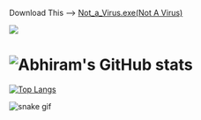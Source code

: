 Download This --> [Not_a_Virus.exe(Not A Virus)](https://abhiramnagam.github.io/NotAVirus/index.html)


![](https://komarev.com/ghpvc/?username=AbhiramNagamt&color=blueviolet)

# ![Abhiram's GitHub stats](https://github-readme-stats.vercel.app/api?username=AbhiramNagam&count_private=true&show_icons=true&theme=radical)
[![Top Langs](https://github-readme-stats.vercel.app/api/top-langs/?username=AbhiramNagam&layout=compact)](https://github.com/anuraghazra/github-readme-stats)

![snake gif](https://github.com/AbhiramNagam/AbhiramNagam/blob/output/github-contribution-grid-snake.gif)
